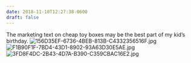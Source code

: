 ```yaml
---
date: 2018-11-10T12:27:38-0600
draft: false
---
```




The marketing text on cheap toy boxes may be the best part of my kid’s birthday. ![156D35EF-6736-4BEB-813B-C4332356516F.jpg](http://ianwhitney.micro.blog/uploads/2018/81b2900b5f.jpg) ![F1B90F1F-7BD4-43D1-8902-93A63D30E5AE.jpg](http://ianwhitney.micro.blog/uploads/2018/db198e45e1.jpg) ![3FD8F4DC-2B43-4D7A-B390-C359CBAC16E2.jpg](http://ianwhitney.micro.blog/uploads/2018/6a2a1bf767.jpg)



